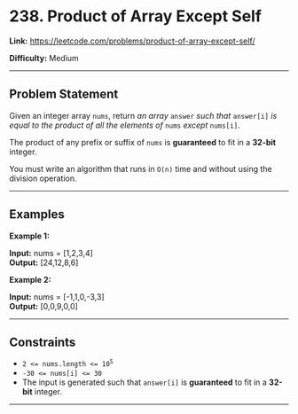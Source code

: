 # 238. Product of Array Except Self

**Link:** https://leetcode.com/problems/product-of-array-except-self/

**Difficulty:** Medium

---

## Problem Statement

Given an integer array `nums`, return _an array_ `answer` _such that_ `answer[i]` _is equal to the product of all the elements of_ `nums` _except_ `nums[i]`.

The product of any prefix or suffix of `nums` is **guaranteed** to fit in a **32-bit** integer.

You must write an algorithm that runs in `O(n)` time and without using the division operation.

---

## Examples

**Example 1:**

**Input:** nums = [1,2,3,4] \
**Output:** [24,12,8,6]

**Example 2:**

**Input:** nums = [-1,1,0,-3,3] \
**Output:** [0,0,9,0,0]

---

## Constraints

- <code>2 <= nums.length <= 10<sup>5</sup></code>
- `-30 <= nums[i] <= 30`
- The input is generated such that `answer[i]` is **guaranteed** to fit in a **32-bit** integer.

---
